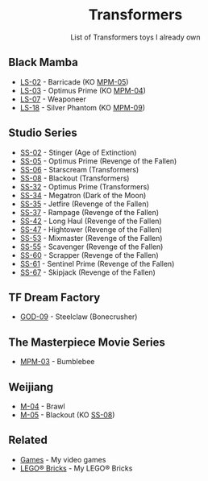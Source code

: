 <h1 align="center">Transformers</h1>

<p align="center">List of Transformers toys I already own</p>

## Black Mamba

- [LS-02](https://www.youtube.com/watch?v=Q8pcD1rxkAA) - Barricade (KO [MPM-05](https://tfwiki.net/wiki/File:TF-Masterpiece-MPM-5-Barricade-(Hasbro).jpg))
- [LS-03](https://www.youtube.com/watch?v=MgYXxRcSAtU) - Optimus Prime (KO [MPM-04](https://tfwiki.net/wiki/Optimus_Prime_(Movie)/toys#Masterpiece))
- [LS-07](https://www.youtube.com/watch?v=9ajwMK-O6c4) - Weaponeer
- [LS-18](https://www.youtube.com/watch?v=PahYOhOHh3o) - Silver Phantom (KO [MPM-09](https://tfwiki.net/wiki/Jazz_(Movie)#Masterpiece))

## Studio Series

- [SS-02](https://tfwiki.net/wiki/Stinger_(AOE)#Generations) - Stinger (Age of Extinction)
- [SS-05](https://tfwiki.net/wiki/Optimus_Prime_(Movie)/toys#Studio_Series) - Optimus Prime (Revenge of the Fallen)
- [SS-06](https://tfwiki.net/wiki/Starscream_(Movie)/toys#Studio_Series) - Starscream (Transformers)
- [SS-08](https://tfwiki.net/wiki/Blackout_(Movie)#Generations) - Blackout (Transformers)
- [SS-32](https://tfwiki.net/wiki/Optimus_Prime_(Movie)/toys#SS32) - Optimus Prime (Transformers)
- [SS-34](https://tfwiki.net/wiki/Megatron_(Movie)/toys#SS34) - Megatron (Dark of the Moon)
- [SS-35](https://tfwiki.net/wiki/Jetfire_(Movie)#Generations) - Jetfire (Revenge of the Fallen)
- [SS-37](https://tfwiki.net/wiki/Rampage_(ROTF)#Generations) - Rampage (Revenge of the Fallen)
- [SS-42](https://tfwiki.net/wiki/Long_Haul_(ROTF)#Generations) - Long Haul (Revenge of the Fallen)
- [SS-47](https://tfwiki.net/wiki/Hightower_(ROTF)#Generations) - Hightower (Revenge of the Fallen)
- [SS-53](https://tfwiki.net/wiki/Mixmaster_(ROTF)#Generations) - Mixmaster (Revenge of the Fallen)
- [SS-55](https://tfwiki.net/wiki/Scavenger_(ROTF)#Generations) - Scavenger (Revenge of the Fallen)
- [SS-60](https://tfwiki.net/wiki/Scrapper_(ROTF)#Generations) - Scrapper (Revenge of the Fallen)
- [SS-61](https://tfwiki.net/wiki/Sentinel_Prime_(ROTF)#Studio_Series) - Sentinel Prime (Revenge of the Fallen)
- [SS-67](https://tfwiki.net/wiki/Skipjack_(ROTF)#Generations) - Skipjack (Revenge of the Fallen)

## TF Dream Factory

- [GOD-09](https://www.youtube.com/watch?v=fY19VqFSmfQ) - Steelclaw (Bonecrusher)

## The Masterpiece Movie Series

- [MPM-03](https://tfwiki.net/wiki/Bumblebee_(Movie)/toys#MPM3) - Bumblebee

## Weijiang

- [M-04](https://www.youtube.com/watch?v=QSQQn0l-dAM) - Brawl
- [M-05](https://www.youtube.com/watch?v=_Ith1_tttPg) - Blackout (KO [SS-08](https://tfwiki.net/wiki/Blackout_(Movie)#Generations))

## Related

- [Games](https://github.com/LitoMore/games) - My video games
- [LEGO® Bricks](https://github.com/LitoMore/lego-bricks) - My LEGO® Bricks
